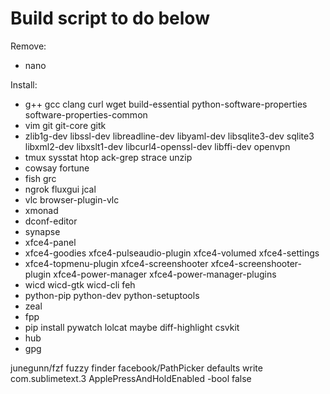 # Build script to do below

Remove:
- nano

Install:
- g++ gcc clang curl wget build-essential python-software-properties software-properties-common
- vim git git-core gitk
- zlib1g-dev libssl-dev libreadline-dev libyaml-dev libsqlite3-dev sqlite3 libxml2-dev libxslt1-dev libcurl4-openssl-dev libffi-dev openvpn
- tmux sysstat htop ack-grep strace unzip
- cowsay fortune
- fish grc
- ngrok fluxgui jcal
- vlc browser-plugin-vlc
- xmonad
- dconf-editor
- synapse
- xfce4-panel
- xfce4-goodies xfce4-pulseaudio-plugin xfce4-volumed xfce4-settings
- xfce4-topmenu-plugin xfce4-screenshooter xfce4-screenshooter-plugin xfce4-power-manager xfce4-power-manager-plugins
- wicd wicd-gtk wicd-cli feh
- python-pip python-dev python-setuptools
- zeal
- fpp
- pip install pywatch lolcat maybe diff-highlight csvkit
- hub
- gpg

junegunn/fzf fuzzy finder
facebook/PathPicker
defaults write com.sublimetext.3 ApplePressAndHoldEnabled -bool false
